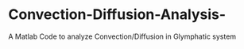 # Convection-Diffusion-Analysis-
A Matlab Code to analyze Convection/Diffusion in Glymphatic system 
